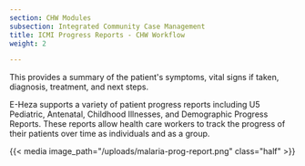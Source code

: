 ```yaml
---
section: CHW Modules
subsection: Integrated Community Case Management
title: ICMI Progress Reports - CHW Workflow
weight: 2

---
```

This provides a summary of the patient's symptoms, vital signs if taken, diagnosis, treatment, and next steps.

E-Heza supports a variety of patient progress reports including U5 Pediatric, Antenatal, Childhood Illnesses, and Demographic Progress Reports. These reports allow health care workers to track the progress of their patients over time as individuals and as a group.

{{< media image_path="/uploads/malaria-prog-report.png" class="half" >}}